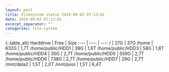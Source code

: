 ```yaml
---
layout: post
title: Filesystem status 2019-09-03 07:13:01
date: 2019-09-03 07:13:01
excerpt_separator: ""
categories: file-system
---
```

{:.table_alt}
Harddrive | Free | Size
:--- | ---: | ---:
/ | 27G | 37G
/home | 632G | 1,7T
/home/public/HDD1 | 39G | 1,8T
/home/public/HDD3 | 58G | 1,8T
/home/public/HDD4 | 30G | 2,7T
/home/public/HDD5 | 559G | 2,7T
/home/public/HDD6 | 738G | 2,7T
/home/public/HDD7 | 29G | 2,7T
/mnt/data2 | 1,5T | 2,0T
/mnt/pool | 1,5T | 6,4T
